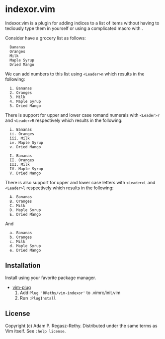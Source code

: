 # indexor.vim

Indexor.vim is a plugin for adding indices to a list of items without having to tediously type them in yourself or using a complicated macro with <CTRL-a>.

Consider have a grocery list as follows:

```
  Bananas
  Oranges
  Milk
  Maple Syrup
  Dried Mango
```

We can add numbers to this list using `<Leader>n` which results in the following:

```
  1. Bananas
  2. Oranges
  3. Milk
  4. Maple Syrup
  5. Dried Mango
```

There is support for upper and lower case romand numerals with `<Leader>r` and `<Leader>R` respectively which results in the following:

```
  i. Bananas
  ii. Oranges
  iii. Milk
  iv. Maple Syrup
  v. Dried Mango
```

```
  I. Bananas
  II. Oranges
  III. Milk
  IV. Maple Syrup
  V. Dried Mango
```

There is also support for upper and lower case letters with `<Leader>L` and `<Leader>l` respectively which results in the following:

```
  A. Bananas
  B. Oranges
  C. Milk
  D. Maple Syrup
  E. Dried Mango
```

And

```
  a. Bananas
  b. Oranges
  c. Milk
  d. Maple Syrup
  e. Dried Mango
```

## Installation

Install using your favorite package manager.

- [vim-plug](https://github.com/junegunn/vim-plug)
  1. Add `Plug 'RRethy/vim-indexor'` to .vimrc/init.vim
  2. Run `:PlugInstall`

## License

Copyright (c) Adam P. Regasz-Rethy.  Distributed under the same terms as Vim itself.
See `:help license`.
